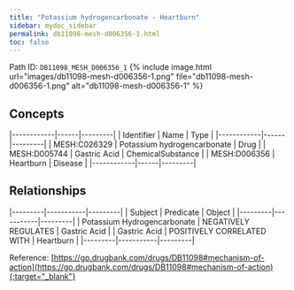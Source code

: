 ```yaml
---
title: "Potassium hydrogencarbonate - Heartburn"
sidebar: mydoc_sidebar
permalink: db11098-mesh-d006356-1.html
toc: false 
---
```



Path ID: `DB11098_MESH_D006356_1`
{% include image.html url="images/db11098-mesh-d006356-1.png" file="db11098-mesh-d006356-1.png" alt="db11098-mesh-d006356-1" %}

## Concepts

|------------|------|---------|
| Identifier | Name | Type    |
|------------|------|---------|
| MESH:C026329 | Potassium hydrogencarbonate | Drug |
| MESH:D005744 | Gastric Acid | ChemicalSubstance |
| MESH:D006356 | Heartburn | Disease |
|------------|------|---------|

## Relationships

|---------|-----------|---------|
| Subject | Predicate | Object  |
|---------|-----------|---------|
| Potassium Hydrogencarbonate | NEGATIVELY REGULATES | Gastric Acid |
| Gastric Acid | POSITIVELY CORRELATED WITH | Heartburn |
|---------|-----------|---------|

Reference: [https://go.drugbank.com/drugs/DB11098#mechanism-of-action](https://go.drugbank.com/drugs/DB11098#mechanism-of-action){:target="_blank"}